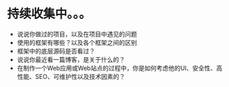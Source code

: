 # 持续收集中。。。
+ 说说你做过的项目，以及在项目中遇见的问题
+ 使用的框架有哪些？以及各个框架之间的区别
+ 框架中的底层源码是否看过？
+ 说说你最近看一篇博客，是关于什么的？
+ 在制作一个Web应用或Web站点的过程中，你是如何考虑他的UI、安全性、高性能、SEO、可维护性以及技术因素的？